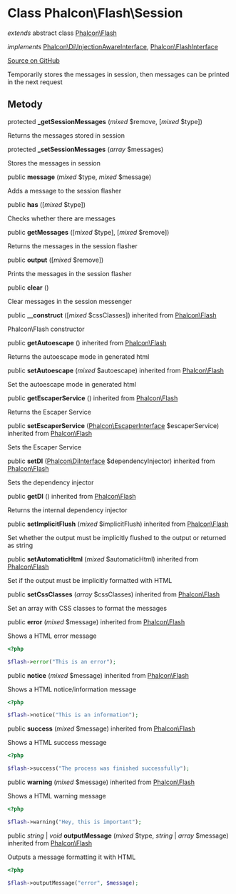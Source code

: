 # Class **Phalcon\\Flash\\Session**

*extends* abstract class [Phalcon\Flash](/en/3.2/api/Phalcon_Flash)

*implements* [Phalcon\Di\InjectionAwareInterface](/en/3.2/api/Phalcon_Di_InjectionAwareInterface), [Phalcon\FlashInterface](/en/3.2/api/Phalcon_FlashInterface)

<a href="https://github.com/phalcon/cphalcon/blob/master/phalcon/flash/session.zep" class="btn btn-default btn-sm">Source on GitHub</a>

Temporarily stores the messages in session, then messages can be printed in the next request

## Metody

protected **_getSessionMessages** (*mixed* $remove, [*mixed* $type])

Returns the messages stored in session

protected **_setSessionMessages** (*array* $messages)

Stores the messages in session

public **message** (*mixed* $type, *mixed* $message)

Adds a message to the session flasher

public **has** ([*mixed* $type])

Checks whether there are messages

public **getMessages** ([*mixed* $type], [*mixed* $remove])

Returns the messages in the session flasher

public **output** ([*mixed* $remove])

Prints the messages in the session flasher

public **clear** ()

Clear messages in the session messenger

public **__construct** ([*mixed* $cssClasses]) inherited from [Phalcon\Flash](/en/3.2/api/Phalcon_Flash)

Phalcon\\Flash constructor

public **getAutoescape** () inherited from [Phalcon\Flash](/en/3.2/api/Phalcon_Flash)

Returns the autoescape mode in generated html

public **setAutoescape** (*mixed* $autoescape) inherited from [Phalcon\Flash](/en/3.2/api/Phalcon_Flash)

Set the autoescape mode in generated html

public **getEscaperService** () inherited from [Phalcon\Flash](/en/3.2/api/Phalcon_Flash)

Returns the Escaper Service

public **setEscaperService** ([Phalcon\EscaperInterface](/en/3.2/api/Phalcon_EscaperInterface) $escaperService) inherited from [Phalcon\Flash](/en/3.2/api/Phalcon_Flash)

Sets the Escaper Service

public **setDI** ([Phalcon\DiInterface](/en/3.2/api/Phalcon_DiInterface) $dependencyInjector) inherited from [Phalcon\Flash](/en/3.2/api/Phalcon_Flash)

Sets the dependency injector

public **getDI** () inherited from [Phalcon\Flash](/en/3.2/api/Phalcon_Flash)

Returns the internal dependency injector

public **setImplicitFlush** (*mixed* $implicitFlush) inherited from [Phalcon\Flash](/en/3.2/api/Phalcon_Flash)

Set whether the output must be implicitly flushed to the output or returned as string

public **setAutomaticHtml** (*mixed* $automaticHtml) inherited from [Phalcon\Flash](/en/3.2/api/Phalcon_Flash)

Set if the output must be implicitly formatted with HTML

public **setCssClasses** (*array* $cssClasses) inherited from [Phalcon\Flash](/en/3.2/api/Phalcon_Flash)

Set an array with CSS classes to format the messages

public **error** (*mixed* $message) inherited from [Phalcon\Flash](/en/3.2/api/Phalcon_Flash)

Shows a HTML error message

```php
<?php

$flash->error("This is an error");

```

public **notice** (*mixed* $message) inherited from [Phalcon\Flash](/en/3.2/api/Phalcon_Flash)

Shows a HTML notice/information message

```php
<?php

$flash->notice("This is an information");

```

public **success** (*mixed* $message) inherited from [Phalcon\Flash](/en/3.2/api/Phalcon_Flash)

Shows a HTML success message

```php
<?php

$flash->success("The process was finished successfully");

```

public **warning** (*mixed* $message) inherited from [Phalcon\Flash](/en/3.2/api/Phalcon_Flash)

Shows a HTML warning message

```php
<?php

$flash->warning("Hey, this is important");

```

public *string* | *void* **outputMessage** (*mixed* $type, *string* | *array* $message) inherited from [Phalcon\Flash](/en/3.2/api/Phalcon_Flash)

Outputs a message formatting it with HTML

```php
<?php

$flash->outputMessage("error", $message);

```